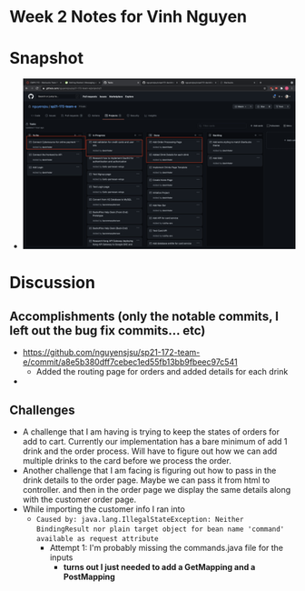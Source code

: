 # Week 2 Notes for Vinh Nguyen

# Snapshot
* ![pic3](images/week3snap.png)

# Discussion

## Accomplishments (only the notable commits, I left out the bug fix commits... etc)
* https://github.com/nguyensjsu/sp21-172-team-e/commit/a8e5b380dff7cebec1ed55fb13bb9fbeec97c541
    * Added the routing page for orders and added details for each drink
* 

## Challenges

* A challenge that I am having is trying to keep the states of orders for add to cart. Currently our implementation has a bare minimum of add 1 drink and the order process. Will have to figure out how we can add multiple drinks to the card before we process the order.
* Another challenge that I am facing is figuring out how to pass in the drink details to the order page. Maybe we can pass it from html to controller. and then in the order page we display the same details along with the customer order page. 
* While importing the customer info I ran into 
    * `Caused by: java.lang.IllegalStateException: Neither BindingResult nor plain target object for bean name 'command' available as request attribute`
        * Attempt 1: I'm probably missing the commands.java file for the inputs
            * **turns out I just needed to add a GetMapping and a PostMapping**
    